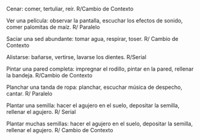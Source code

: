 Cenar: comer, tertuliar, reír.   R/Cambio de Contexto

Ver una película: observar la pantalla, escuchar los efectos de sonido, comer palomitas de maíz. R/ Paralelo

Saciar una sed abundante: tomar agua, respirar, toser.  R/ Cambio de Contexto

Alistarse: bañarse, vertirse, lavarse los dientes.  R/Serial

Pintar una pared completa: impregnar el rodillo, pintar en la pared, rellenar la bandeja. R/Cambio de Contexto

Planchar una tanda de ropa: planchar, escuchar música de despecho, cantar. R/ Paralelo

Plantar una semilla: hacer el agujero en el suelo, depositar la semilla, rellenar el agujero. R/ Serial

Plantar muchas semillas: hacer el agujero en el suelo, depositar la semilla, rellenar el agujero. R/ Cambio de Contexto

